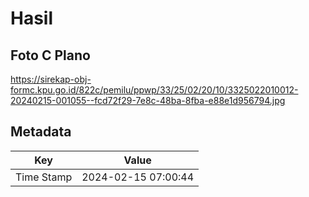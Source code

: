 # Hasil

## Foto C Plano

https://sirekap-obj-formc.kpu.go.id/822c/pemilu/ppwp/33/25/02/20/10/3325022010012-20240215-001055--fcd72f29-7e8c-48ba-8fba-e88e1d956794.jpg


## Metadata

| Key        | Value               |
| ---------- | ------------------- |
| Time Stamp | 2024-02-15 07:00:44 |



